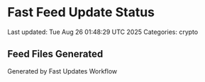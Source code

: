 # Fast Feed Update Status
Last updated: Tue Aug 26 01:48:29 UTC 2025
Categories: crypto

## Feed Files Generated

Generated by Fast Updates Workflow
